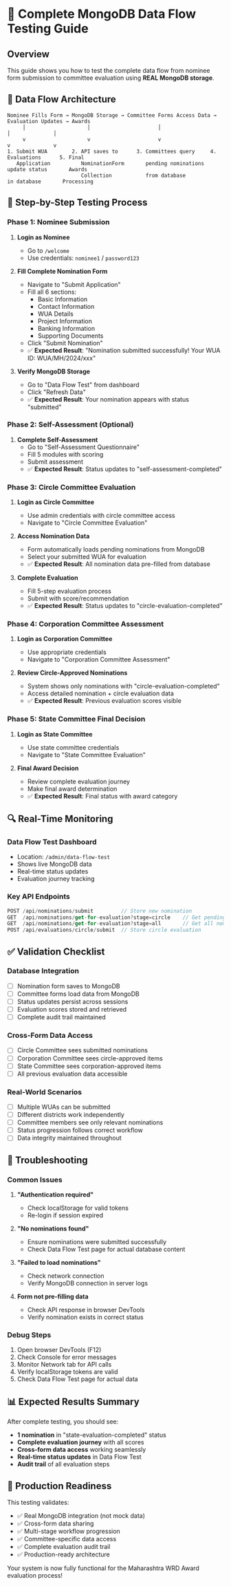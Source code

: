 # 🧪 Complete MongoDB Data Flow Testing Guide

## Overview
This guide shows you how to test the complete data flow from nominee form submission to committee evaluation using **REAL MongoDB storage**.

## 🔄 Data Flow Architecture

```
Nominee Fills Form → MongoDB Storage → Committee Forms Access Data → Evaluation Updates → Awards
     │                    │                      │                        │              │
     v                    v                      v                        v              v
1. Submit WUA        2. API saves to      3. Committees query     4. Evaluations      5. Final
   Application          NominationForm       pending nominations     update status       Awards
                        Collection           from database           in database       Processing
```

## 🚀 Step-by-Step Testing Process

### Phase 1: Nominee Submission
1. **Login as Nominee**
   - Go to `/welcome` 
   - Use credentials: `nominee1` / `password123`

2. **Fill Complete Nomination Form**
   - Navigate to "Submit Application"
   - Fill all 6 sections:
     * Basic Information
     * Contact Information  
     * WUA Details
     * Project Information
     * Banking Information
     * Supporting Documents
   - Click "Submit Nomination"
   - ✅ **Expected Result**: "Nomination submitted successfully! Your WUA ID: WUA/MH/2024/xxx"

3. **Verify MongoDB Storage**
   - Go to "Data Flow Test" from dashboard
   - Click "Refresh Data"
   - ✅ **Expected Result**: Your nomination appears with status "submitted"

### Phase 2: Self-Assessment (Optional)
1. **Complete Self-Assessment**
   - Go to "Self-Assessment Questionnaire"
   - Fill 5 modules with scoring
   - Submit assessment
   - ✅ **Expected Result**: Status updates to "self-assessment-completed"

### Phase 3: Circle Committee Evaluation
1. **Login as Circle Committee**
   - Use admin credentials with circle committee access
   - Navigate to "Circle Committee Evaluation"

2. **Access Nomination Data**
   - Form automatically loads pending nominations from MongoDB
   - Select your submitted WUA for evaluation
   - ✅ **Expected Result**: All nomination data pre-filled from database

3. **Complete Evaluation**
   - Fill 5-step evaluation process
   - Submit with score/recommendation
   - ✅ **Expected Result**: Status updates to "circle-evaluation-completed"

### Phase 4: Corporation Committee Assessment
1. **Login as Corporation Committee**
   - Use appropriate credentials
   - Navigate to "Corporation Committee Assessment"

2. **Review Circle-Approved Nominations**
   - System shows only nominations with "circle-evaluation-completed"
   - Access detailed nomination + circle evaluation data
   - ✅ **Expected Result**: Previous evaluation scores visible

### Phase 5: State Committee Final Decision
1. **Login as State Committee**
   - Use state committee credentials
   - Navigate to "State Committee Evaluation"

2. **Final Award Decision**
   - Review complete evaluation journey
   - Make final award determination
   - ✅ **Expected Result**: Final status with award category

## 🔍 Real-Time Monitoring

### Data Flow Test Dashboard
- Location: `/admin/data-flow-test`
- Shows live MongoDB data
- Real-time status updates
- Evaluation journey tracking

### Key API Endpoints
```javascript
POST /api/nominations/submit         // Store new nomination
GET  /api/nominations/get-for-evaluation?stage=circle    // Get pending evaluations
GET  /api/nominations/get-for-evaluation?stage=all       // Get all nominations
POST /api/evaluations/circle/submit  // Store circle evaluation
```

## ✅ Validation Checklist

### Database Integration
- [ ] Nomination form saves to MongoDB
- [ ] Committee forms load data from MongoDB  
- [ ] Status updates persist across sessions
- [ ] Evaluation scores stored and retrieved
- [ ] Complete audit trail maintained

### Cross-Form Data Access
- [ ] Circle Committee sees submitted nominations
- [ ] Corporation Committee sees circle-approved items
- [ ] State Committee sees corporation-approved items
- [ ] All previous evaluation data accessible

### Real-World Scenarios
- [ ] Multiple WUAs can be submitted
- [ ] Different districts work independently  
- [ ] Committee members see only relevant nominations
- [ ] Status progression follows correct workflow
- [ ] Data integrity maintained throughout

## 🐛 Troubleshooting

### Common Issues
1. **"Authentication required"**
   - Check localStorage for valid tokens
   - Re-login if session expired

2. **"No nominations found"**
   - Ensure nominations were submitted successfully
   - Check Data Flow Test page for actual database content

3. **"Failed to load nominations"**
   - Check network connection
   - Verify MongoDB connection in server logs

4. **Form not pre-filling data**
   - Check API response in browser DevTools
   - Verify nomination exists in correct status

### Debug Steps
1. Open browser DevTools (F12)
2. Check Console for error messages
3. Monitor Network tab for API calls
4. Verify localStorage tokens are valid
5. Check Data Flow Test page for actual data

## 📊 Expected Results Summary

After complete testing, you should see:
- **1 nomination** in "state-evaluation-completed" status
- **Complete evaluation journey** with all scores
- **Cross-form data access** working seamlessly
- **Real-time status updates** in Data Flow Test
- **Audit trail** of all evaluation steps

## 🎯 Production Readiness

This testing validates:
- ✅ Real MongoDB integration (not mock data)
- ✅ Cross-form data sharing
- ✅ Multi-stage workflow progression  
- ✅ Committee-specific data access
- ✅ Complete evaluation audit trail
- ✅ Production-ready architecture

Your system is now fully functional for the Maharashtra WRD Award evaluation process!